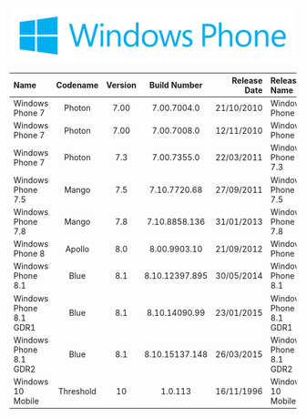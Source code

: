 <p align="center">
  <img src="https://github.com/InstallingEverything/MicrosoftBuildNumbers/blob/main/Images/Windows/WindowsPhone.png" />
</p>


| Name                                                   | Codename          | Version     | Build Number      | Release Date | Release Name                                         |
| :----------------------------------------------------- | :---------------: | :---------: | :---------------: | -----------: | :--------------------------------------------------- |
| Windows Phone 7                                        | Photon            | 7.00        | 7.00.7004.0       |  21/10/2010  |Windows Phone 7                                       |
| Windows Phone 7                                        | Photon            | 7.00        | 7.00.7008.0       |  12/11/2010  |Windows Phone 7                                       |
| Windows Phone 7                                        | Photon            | 7.3         | 7.00.7355.0       |  22/03/2011  |Windows Phone 7.3                                     |
| Windows Phone 7.5                                      | Mango             | 7.5         | 7.10.7720.68      |  27/09/2011  |Windows Phone 7.5                                     |
| Windows Phone 7.8                                      | Mango             | 7.8         | 7.10.8858.136     |  31/01/2013  |Windows Phone 7.8                                     |
| Windows Phone 8                                        | Apollo            |   8.0       |  8.00.9903.10     |  21/09/2012  |Windows Phone 8                                       |
| Windows Phone 8.1                                      | Blue              |   8.1       |  8.10.12397.895   |  30/05/2014  |Windows Phone 8.1                                     |
| Windows Phone 8.1 GDR1                                 | Blue              |   8.1       |  8.10.14090.99    |  23/01/2015  |Windows Phone 8.1 GDR1                                |
| Windows Phone 8.1 GDR2                                 | Blue              |   8.1       |  8.10.15137.148   |  26/03/2015  |Windows Phone 8.1 GDR2                                |
| Windows 10 Mobile                                      | Threshold         |   10    | 1.0.113           |  16/11/1996  |Windows 10 Mobile                                         |
